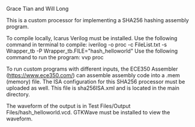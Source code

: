 Grace Tian and Will Long

This is a custom processor for implementing a SHA256 hashing assembly program.

To compile locally, Icarus Verilog must be installed.
Use the following command in terminal to compile: iverilog -o proc -c FileList.txt -s Wrapper_tb -P Wrapper_tb.FILE=\"hash_helloworld\"
Use the following command to run the program: vvp proc

To run custom programs with different inputs, the ECE350 Assembler (https://www.ece350.com/) can assemble assembly code into a .mem (memory) file. The ISA configuration for this SHA256 processor must be uploaded as well. This file is sha256ISA.xml and is located in the main directory.

The waveform of the output is in Test Files/Output Files/hash_helloworld.vcd. GTKWave must be installed to view the waveform.
